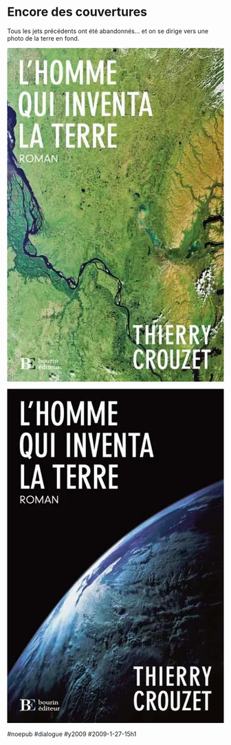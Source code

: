 # Encore des couvertures

Tous les jets précédents ont été abandonnés... et on se dirige vers une photo de la terre en fond.

![couv4](_i/couv4.webp)

![couv5](_i/couv5.webp)

#noepub #dialogue #y2009 #2009-1-27-15h1
